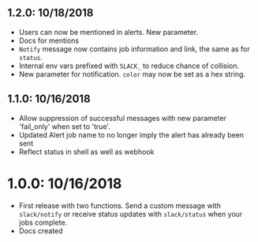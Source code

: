 ## 1.2.0: 10/18/2018
* Users can now be mentioned in alerts. New parameter.
* Docs for mentions
* `Notify` message now contains job information and link, the same as for `status`.
* Internal env vars prefixed with `SLACK_` to reduce chance of collision.
* New parameter for notification. `color` may now be set as a hex string.

## 1.1.0: 10/16/2018
* Allow suppression of successful messages with new parameter 'fail_only' when set to 'true'.
* Updated Alert job name to no longer imply the alert has already been sent
* Reflect status in shell as well as webhook

# 1.0.0: 10/16/2018
* First release with two functions. Send a custom message with `slack/notify` or receive status updates with `slack/status` when your jobs complete.
* Docs created